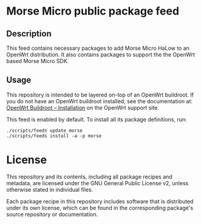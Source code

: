# Morse Micro public package feed

## Description

This feed contains necessary packages to add Morse Micro HaLow to an OpenWrt
distribution. It also contains packages to support the the OpenWrt based
Morse Micro SDK.

## Usage

This repository is intended to be layered on-top of an OpenWrt buildroot.
If you do not have an OpenWrt buildroot installed, see the documentation at:
[OpenWrt Buildroot – Installation][1] on the OpenWrt support site.

This feed is enabled by default. To install all its package definitions, run:

```
./scripts/feeds update morse
./scripts/feeds install -a -p morse
```

# License

This repository and its contents, including all package recipes and metadata, are licensed under the GNU General Public License v2, unless otherwise stated in individual files.

Each package recipe in this repository includes software that is distributed under its own license, which can be found in the corresponding package's source repository or documentation.

[1]: https://openwrt.org/docs/guide-developer/build-system/install-buildsystem

